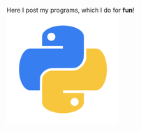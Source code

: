 Here I post my programs, which I do for **fun**!
![PYTHON](https://github.com/xzxADIxzx/MyPy/blob/master/PyIcon.png)